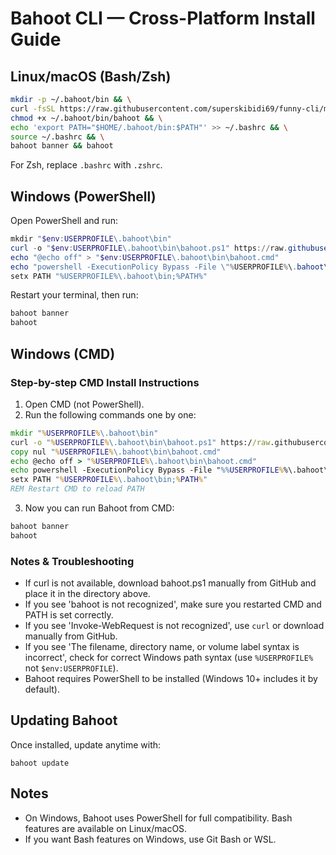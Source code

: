 
# Bahoot CLI — Cross-Platform Install Guide

## Linux/macOS (Bash/Zsh)
```bash
mkdir -p ~/.bahoot/bin && \
curl -fsSL https://raw.githubusercontent.com/superskibidi69/funny-cli/main/bahoot -o ~/.bahoot/bin/bahoot && \
chmod +x ~/.bahoot/bin/bahoot && \
echo 'export PATH="$HOME/.bahoot/bin:$PATH"' >> ~/.bashrc && \
source ~/.bashrc && \
bahoot banner && bahoot
```

For Zsh, replace `.bashrc` with `.zshrc`.


## Windows (PowerShell)
Open PowerShell and run:
```powershell
mkdir "$env:USERPROFILE\.bahoot\bin"
curl -o "$env:USERPROFILE\.bahoot\bin\bahoot.ps1" https://raw.githubusercontent.com/superskibidi69/funny-cli/main/bahoot.ps1
echo "@echo off" > "$env:USERPROFILE\.bahoot\bin\bahoot.cmd"
echo "powershell -ExecutionPolicy Bypass -File \"%USERPROFILE%\.bahoot\bin\bahoot.ps1\" %*" >> "$env:USERPROFILE\.bahoot\bin\bahoot.cmd"
setx PATH "%USERPROFILE%\.bahoot\bin;%PATH%"
```
Restart your terminal, then run:
```powershell
bahoot banner
bahoot
```


## Windows (CMD)

### Step-by-step CMD Install Instructions

1. Open CMD (not PowerShell).
2. Run the following commands one by one:

```cmd
mkdir "%USERPROFILE%\.bahoot\bin"
curl -o "%USERPROFILE%\.bahoot\bin\bahoot.ps1" https://raw.githubusercontent.com/superskibidi69/funny-cli/main/bahoot.ps1
copy nul "%USERPROFILE%\.bahoot\bin\bahoot.cmd"
echo @echo off > "%USERPROFILE%\.bahoot\bin\bahoot.cmd"
echo powershell -ExecutionPolicy Bypass -File "%%USERPROFILE%%\.bahoot\bin\bahoot.ps1" %%* >> "%USERPROFILE%\.bahoot\bin\bahoot.cmd"
setx PATH "%USERPROFILE%\.bahoot\bin;%PATH%"
REM Restart CMD to reload PATH
```

3. Now you can run Bahoot from CMD:
```cmd
bahoot banner
bahoot
```

### Notes & Troubleshooting
- If curl is not available, download bahoot.ps1 manually from GitHub and place it in the directory above.
- If you see 'bahoot is not recognized', make sure you restarted CMD and PATH is set correctly.
- If you see 'Invoke-WebRequest is not recognized', use `curl` or download manually from GitHub.
- If you see 'The filename, directory name, or volume label syntax is incorrect', check for correct Windows path syntax (use `%USERPROFILE%` not `$env:USERPROFILE`).
- Bahoot requires PowerShell to be installed (Windows 10+ includes it by default).

## Updating Bahoot
Once installed, update anytime with:
```shell
bahoot update
```

## Notes
- On Windows, Bahoot uses PowerShell for full compatibility. Bash features are available on Linux/macOS.
- If you want Bash features on Windows, use Git Bash or WSL.
